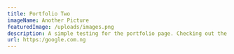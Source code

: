 ```yaml
---
title: Portfolio Two
imageName: Another Picture
featuredImage: /uploads/images.png
description: A simple testing for the portfolio page. Checking out the second one.
url: https:/google.com.ng
---
```

